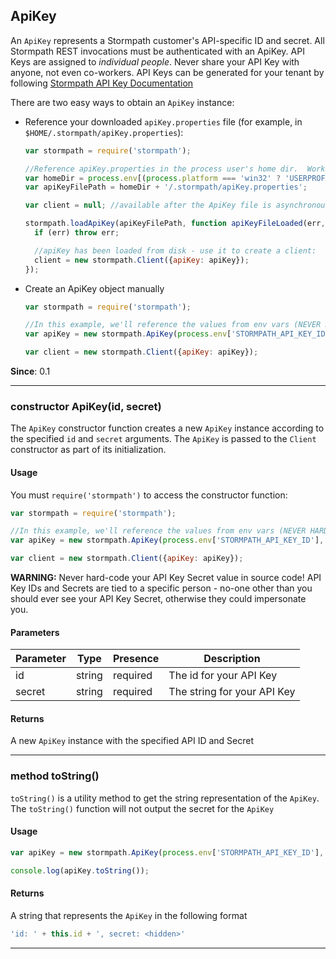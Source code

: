 ## ApiKey

An `ApiKey` represents a Stormpath customer's API-specific ID and secret. All Stormpath REST invocations must be authenticated with an ApiKey. API Keys are assigned to *individual people*. Never share your API Key with anyone, not even co-workers.  API Keys can be generated for your tenant by following [Stormpath API Key Documentation](http://docs.stormpath.com/rest/quickstart/#get-an-api-key)

There are two easy ways to obtain an `ApiKey` instance:

* Reference your downloaded `apiKey.properties` file (for example, in `$HOME/.stormpath/apiKey.properties`):

    ```javascript
    var stormpath = require('stormpath');

    //Reference apiKey.properties in the process user's home dir.  Works on both Windows and *nix systems:
    var homeDir = process.env[(process.platform === 'win32' ? 'USERPROFILE' : 'HOME')];
    var apiKeyFilePath = homeDir + '/.stormpath/apiKey.properties';

    var client = null; //available after the ApiKey file is asynchronously loaded from disk

    stormpath.loadApiKey(apiKeyFilePath, function apiKeyFileLoaded(err, apiKey) {
      if (err) throw err;

      //apiKey has been loaded from disk - use it to create a client:
      client = new stormpath.Client({apiKey: apiKey});
    });
    ```

* Create an ApiKey object manually

    ```javascript
    var stormpath = require('stormpath');

    //In this example, we'll reference the values from env vars (NEVER HARDCODE API KEY VALUES IN SOURCE CODE!)
    var apiKey = new stormpath.ApiKey(process.env['STORMPATH_API_KEY_ID'], process.env['STORMPATH_API_KEY_SECRET']);

    var client = new stormpath.Client({apiKey: apiKey});
    ```

**Since**: 0.1

---

<a name="ctor"></a>
### <span class="member">constructor</span> ApiKey(id, secret)

The `ApiKey` constructor function creates a new `ApiKey` instance according to the specified `id` and `secret` arguments.  The `ApiKey` is passed to the `Client` constructor as part of its initialization.

#### Usage

You must `require('stormpath')` to access the constructor function:

```javascript
var stormpath = require('stormpath');

//In this example, we'll reference the values from env vars (NEVER HARDCODE API KEY VALUES IN SOURCE CODE!)
var apiKey = new stormpath.ApiKey(process.env['STORMPATH_API_KEY_ID'], process.env['STORMPATH_API_KEY_SECRET']);

var client = new stormpath.Client({apiKey: apiKey});
```

**WARNING:** Never hard-code your API Key Secret value in source code!  API Key IDs and Secrets are tied to a specific
person - no-one other than you should ever see your API Key Secret, otherwise they could impersonate you.

#### Parameters

| Parameter   | Type            | Presence   | Description
|-------------|---------------- |----------- | -----------
| id          | string          | required   | The id for your API Key
| secret      | string          | required   | The string for your API Key

#### Returns

A new `ApiKey` instance with the specified API ID and Secret

---

<a name="toString"></a>
### <span class="member">method</span> toString()

`toString()` is a utility method to get the string representation of the `ApiKey`.  The `toString()` function will not output the secret for the `ApiKey`

#### Usage

```javascript
var apiKey = new stormpath.ApiKey(process.env['STORMPATH_API_KEY_ID'], process.env['STORMPATH_API_KEY_SECRET']);

console.log(apiKey.toString());

```

#### Returns

A string that represents the `ApiKey` in the following format

```javascript
'id: ' + this.id + ', secret: <hidden>'

```
---

